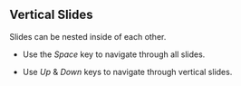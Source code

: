 ## Vertical Slides

Slides can be nested inside of each other.

- Use the *Space* key to navigate through all slides.

- Use *Up* & *Down* keys to navigate through vertical slides.
